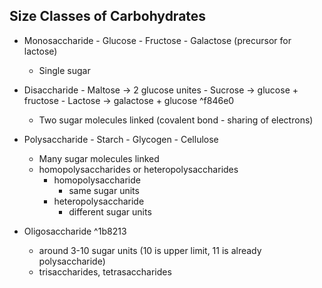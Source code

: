 ## Size Classes of Carbohydrates
- Monosaccharide
		- Glucose
		- Fructose
		- Galactose (precursor for lactose)
	- Single sugar
- Disaccharide
		- Maltose -> 2 glucose unites
		- Sucrose -> glucose + fructose
		- Lactose -> galactose + glucose ^f846e0
	- Two sugar molecules linked (covalent bond - sharing of electrons)
- Polysaccharide
		- Starch
		- Glycogen
		- Cellulose
	- Many sugar molecules linked
	- homopolysaccharides or heteropolysaccharides
		- homopolysaccharide
			- same sugar units
		- heteropolysaccharide
			- different sugar units

- Oligosaccharide ^1b8213
	- around 3-10 sugar units (10 is upper limit, 11 is already polysaccharide)
	- trisaccharides, tetrasaccharides
